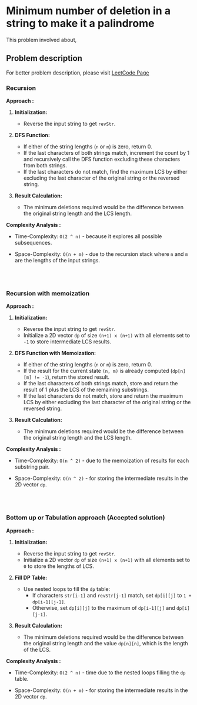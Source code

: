 # Minimum number of deletion in a string to make it a palindrome

This problem involved about,

## Problem description

For better problem description, please visit [LeetCode Page](https://www.geeksforgeeks.org/problems/minimum-number-of-deletions4610/1)

### Recursion

**Approach :**<br/>

1. **Initialization:**

    - Reverse the input string to get `revStr`.

2. **DFS Function:**

    - If either of the string lengths (`n` or `m`) is zero, return 0.
    - If the last characters of both strings match, increment the count by 1 and recursively call the DFS function excluding these characters from both strings.
    - If the last characters do not match, find the maximum LCS by either excluding the last character of the original string or the reversed string.

3. **Result Calculation:**

    - The minimum deletions required would be the difference between the original string length and the LCS length.

**Complexity Analysis :**<br/>

-   Time-Complexity: `O(2 ^ n)` - because it explores all possible subsequences.

-   Space-Complexity: `O(n + m)` - due to the recursion stack where `n` and `m` are the lengths of the input strings.

<br/>
<br/>

### Recursion with memoization

**Approach :**<br/>

1. **Initialization:**

    - Reverse the input string to get `revStr`.
    - Initialize a 2D vector `dp` of size `(n+1) x (n+1)` with all elements set to `-1` to store intermediate LCS results.

2. **DFS Function with Memoization:**

    - If either of the string lengths (`n` or `m`) is zero, return 0.
    - If the result for the current state `(n, m)` is already computed (`dp[n][m] != -1`), return the stored result.
    - If the last characters of both strings match, store and return the result of 1 plus the LCS of the remaining substrings.
    - If the last characters do not match, store and return the maximum LCS by either excluding the last character of the original string or the reversed string.

3. **Result Calculation:**
    - The minimum deletions required would be the difference between the original string length and the LCS length.

**Complexity Analysis :**<br/>

-   Time-Complexity: `O(n ^ 2)` - due to the memoization of results for each substring pair.

-   Space-Complexity: `O(n ^ 2)` - for storing the intermediate results in the 2D vector `dp`.

<br/>
<br/>

### Bottom up or Tabulation approach (Accepted solution)

**Approach :**<br/>

1. **Initialization:**

    - Reverse the input string to get `revStr`.
    - Initialize a 2D vector `dp` of size `(n+1) x (n+1)` with all elements set to `0` to store the lengths of LCS.

2. **Fill DP Table:**

    - Use nested loops to fill the `dp` table:
        - If characters `str[i-1]` and `revStr[j-1]` match, set `dp[i][j]` to `1 + dp[i-1][j-1]`.
        - Otherwise, set `dp[i][j]` to the maximum of `dp[i-1][j]` and `dp[i][j-1]`.

3. **Result Calculation:**

    - The minimum deletions required would be the difference between the original string length and the value `dp[n][n]`, which is the length of the LCS.

**Complexity Analysis :**<br/>

-   Time-Complexity: `O(2 ^ n)` - time due to the nested loops filling the `dp` table.

-   Space-Complexity: `O(n + m)` - for storing the intermediate results in the 2D vector `dp`.
